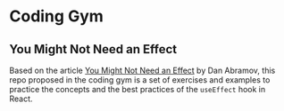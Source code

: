 # Coding Gym

## You Might Not Need an Effect

Based on the article [You Might Not Need an Effect](https://react.dev/learn/you-might-not-need-an-effect) by Dan Abramov, this repo proposed in the coding gym is a set of exercises and examples to practice the concepts and the best practices of the `useEffect` hook in React.
